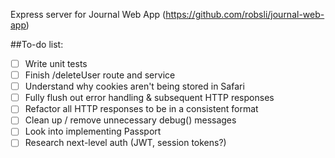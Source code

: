 Express server for Journal Web App (https://github.com/robsli/journal-web-app)

##To-do list:

- [ ] Write unit tests
- [ ] Finish /deleteUser route and service
- [ ] Understand why cookies aren't being stored in Safari
- [ ] Fully flush out error handling & subsequent HTTP responses
- [ ] Refactor all HTTP responses to be in a consistent format
- [ ] Clean up / remove unnecessary debug() messages
- [ ] Look into implementing Passport
- [ ] Research next-level auth (JWT, session tokens?)
